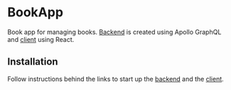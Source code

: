 # BookApp

Book app for managing books. [Backend](/bookserver) is created using Apollo GraphQL and [client](/bookclient) using React.

## Installation

Follow instructions behind the links to start up the [backend](/bookserver) and the [client](/bookclient).


